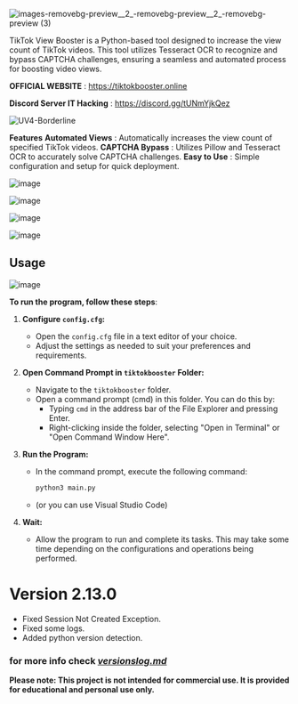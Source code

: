 ![images-removebg-preview__2_-removebg-preview__2_-removebg-preview (3)](https://github.com/user-attachments/assets/0629524a-b98a-40e3-aa35-b1b3d4f2096e)

TikTok View Booster is a Python-based tool designed to increase the view count of TikTok videos. This tool utilizes Tesseract OCR to recognize and bypass CAPTCHA challenges, ensuring a seamless and automated process for boosting video views.

**OFFICIAL WEBSITE** : https://tiktokbooster.online

**Discord Server IT Hacking** : 
https://discord.gg/tUNmYjkQez

![UV4-Borderline](https://github.com/user-attachments/assets/459637ed-d29f-46f1-9ce1-83e2ff1170b5)


**Features**
 **Automated Views** : Automatically increases the view count of specified TikTok videos.
 **CAPTCHA Bypass** : Utilizes Pillow and Tesseract OCR to accurately solve CAPTCHA challenges.
 **Easy to Use** : Simple configuration and setup for quick deployment.

![image](https://github.com/user-attachments/assets/936983a2-7c9f-45d7-b9cc-698f74154602)

![image](https://github.com/user-attachments/assets/15cbb308-7bdc-4474-abcf-9113edcf8dbf)

![image](https://github.com/user-attachments/assets/ac9db275-a6da-42c7-b9a5-6c6383cc163d)

![image](https://github.com/user-attachments/assets/54e7caf3-0a9b-45fb-b1ee-81cf83f27359)

## Usage
![image](https://github.com/user-attachments/assets/edc35883-2fce-4a15-bae2-dc1d641052ee)

**To run the program, follow these steps**:

1. **Configure `config.cfg`:**
   - Open the `config.cfg` file in a text editor of your choice.
   - Adjust the settings as needed to suit your preferences and requirements.

2. **Open Command Prompt in `tiktokbooster` Folder:**
   - Navigate to the `tiktokbooster` folder.
   - Open a command prompt (cmd) in this folder. You can do this by:
     - Typing `cmd` in the address bar of the File Explorer and pressing Enter.
     - Right-clicking inside the folder, selecting "Open in Terminal" or "Open Command Window Here".

3. **Run the Program:**
   - In the command prompt, execute the following command:
     ```sh
     python3 main.py
     ```
   - (or you can use Visual Studio Code)

4. **Wait:**
   - Allow the program to run and complete its tasks. This may take some time depending on the configurations and operations being performed.

# Version 2.13.0
   - Fixed Session Not Created Exception.
   - Fixed some logs.
   - Added python version detection.

### for more info check [*versionslog.md*](https://github.com/Sneezedip/Tiktok-Booster/blob/main/versionslog.MD)

**Please note: This project is not intended for commercial use. It is provided for educational and personal use only.**
